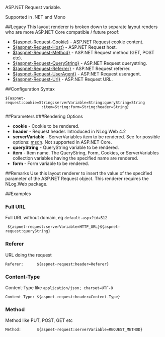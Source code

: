ASP.NET Request variable. 

Supported in .NET and Mono


##Legacy
This layout renderer is broken down to separate layout renders who are more ASP.NET Core compatible / future proof:


* [${aspnet-Request-Cookie}](https://github.com/NLog/NLog/wiki/AspNetRequest-Cookie-Layout-Renderer) - ASP.NET Request cookie content. 
* [${aspnet-Request-Host}](https://github.com/NLog/NLog/wiki/AspNetRequest-Host-Layout-Renderer) - ASP.NET Request host.
* [${aspnet-Request-Method}](https://github.com/NLog/NLog/wiki/AspNetRequest-Method-Layout-Renderer) - ASP.NET Request method (GET, POST etc).
* [${aspnet-Request-QueryString}](https://github.com/NLog/NLog/wiki/AspNetRequest-QueryString-Layout-Renderer) - ASP.NET Request querystring.
* [${aspnet-Request-Referrer}](https://github.com/NLog/NLog/wiki/AspNetRequest-Referrer-Renderer) - ASP.NET Request referrer.
* [${aspnet-Request-UserAgent}](https://github.com/NLog/NLog/wiki/AspNetRequest-UserAgent-Layout-Renderer) - ASP.NET Request useragent.
* [${aspnet-Request-Url}](https://github.com/NLog/NLog/wiki/AspNetRequest-Url-Layout-Renderer) - ASP.NET Request URL.

##Configuration Syntax
```
${aspnet-request:cookie=String:serverVariable=String:queryString=String
                :item=String:form=String:header=String}
```

##Parameters
###Rendering Options
* **cookie** - Cookie to be rendered.
* **header** - Request header. Introduced in NLog.Web 4.2
* **serverVariable** - ServerVariables item to be rendered. See for possible options: [msdn](https://msdn.microsoft.com/en-us/library/ms524602(v=vs.90).aspx). Not supported in ASP.NET Core. 
* **queryString** - QueryString variable to be rendered.
* **item** - Item name. The QueryString, Form, Cookies, or ServerVariables collection variables having the specified name are rendered.
* **form** - Form variable to be rendered.

##Remarks
Use this layout renderer to insert the value of the specified parameter of the ASP.NET Request object. This renderer requires the NLog.Web package.

##Examples

### Full URL
Full URL without domain, eg `default.aspx?id=512`

` ${aspnet-request:serverVariable=HTTP_URL}${aspnet-request:queryString}` 


### Referer
URL doing the request

`Referer:      ${aspnet-request:header=Referer}`


### Content-Type

Content-Type like `application/json; charset=UTF-8 `


`Content-Type: ${aspnet-request:header=Content-Type}`


### Method

Method like PUT, POST, GET etc

`Method:       ${aspnet-request:serverVariable=REQUEST_METHOD}`

